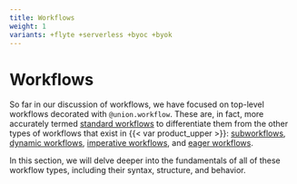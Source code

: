 ```yaml
---
title: Workflows
weight: 1
variants: +flyte +serverless +byoc +byok
---
```


# Workflows

So far in our discussion of workflows, we have focused on top-level workflows decorated with `@union.workflow`.
These are, in fact, more accurately termed [standard workflows](./standard-workflows.md) to differentiate them from the other types of workflows that exist in {{< var product_upper >}}: [subworkflows](./subworkflows-and-sub-launch-plans.md), [dynamic workflows](./dynamic-workflows), [imperative workflows](./imperative-workflows.md),  and [eager workflows](./eager-workflows.md).

In this section, we will delve deeper into the fundamentals of all of these workflow types, including their syntax, structure, and behavior.
